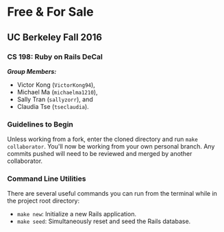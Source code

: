 # Free & For Sale
## UC Berkeley Fall 2016
### CS 198: Ruby on Rails DeCal

_**Group Members:**_
- Victor Kong (`VictorKong94`), 
- Michael Ma (`michaelma1210`), 
- Sally Tran (`sallyzorr`), and
- Claudia Tse (`tseclaudia`).

### Guidelines to Begin
Unless working from a fork, enter the cloned directory and run `make
collaborator`. You'll now be working from your own personal branch. Any commits
pushed will need to be reviewed and merged by another collaborator.

### Command Line Utilities
There are several useful commands you can run from the terminal while in the
project root directory:
- `make new`: Initialize a new Rails application.
- `make seed`: Simultaneously reset and seed the Rails database.

